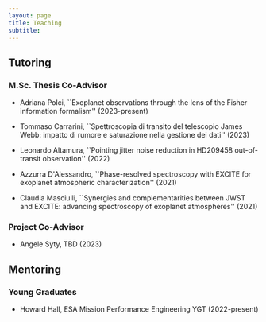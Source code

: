 ```yaml
---
layout: page
title: Teaching
subtitle: 
---
```


## Tutoring

### M.Sc. Thesis Co-Advisor

* Adriana Polci, ``Exoplanet observations through the lens of the Fisher information formalism'' (2023-present)

* Tommaso Carrarini, ``Spettroscopia di transito del telescopio James Webb: impatto di rumore e saturazione nella gestione dei dati'' (2023)

* Leonardo Altamura, ``Pointing jitter noise reduction in HD209458 out-of-transit observation'' (2022)

* Azzurra D'Alessandro, ``Phase-resolved spectroscopy with EXCITE for exoplanet atmospheric characterization'' (2021)

* Claudia Masciulli, ``Synergies and complementarities between JWST and EXCITE: advancing spectroscopy of exoplanet atmospheres'' (2021)

### Project Co-Advisor

* Angele Syty, TBD (2023)

## Mentoring

### Young Graduates

* Howard Hall, ESA Mission Performance Engineering YGT (2022-present)
